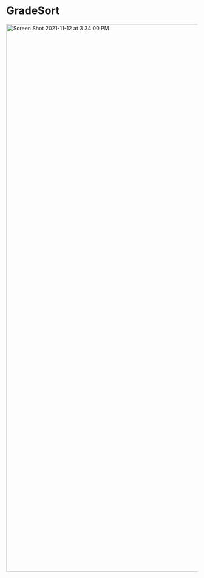 # GradeSort
<img width="1440" alt="Screen Shot 2021-11-12 at 3 34 00 PM" src="https://user-images.githubusercontent.com/71516184/141537234-0feae889-13e1-416e-9eac-87dde07661b8.png">
